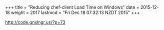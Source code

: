 +++
title = "Reducing chef-client Load Time on Windows"
date = 2015-12-18
weight = 2017
lastmod = "Fri Dec 18 07:32:13 NZDT 2015"
+++


http://code.gnslngr.us/?p=73
